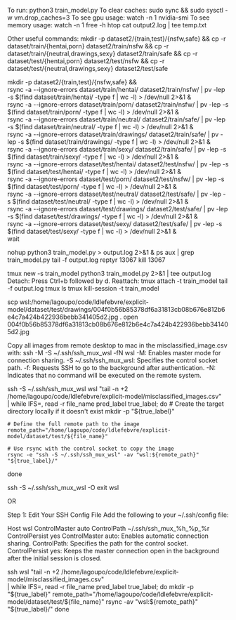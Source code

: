 To run: python3 train_model.py
To clear caches: sudo sync && sudo sysctl -w vm.drop_caches=3
To see gpu usage: watch -n 1 nvidia-smi
To see memory usage: watch -n 1 free -h
htop
cat output2.log | tee temp.txt

Other useful commands:
mkdir -p dataset2/{train,test}/{nsfw,safe} && cp -r dataset/train/{hentai,porn} dataset2/train/nsfw && cp -r dataset/train/{neutral,drawings,sexy} dataset2/train/safe && cp -r dataset/test/{hentai,porn} dataset2/test/nsfw && cp -r dataset/test/{neutral,drawings,sexy} dataset2/test/safe

mkdir -p dataset2/{train,test}/{nsfw,safe} && \
rsync -a --ignore-errors dataset/train/hentai/ dataset2/train/nsfw/ | pv -lep -s $(find dataset/train/hentai/ -type f | wc -l) > /dev/null 2>&1 & \
rsync -a --ignore-errors dataset/train/porn/ dataset2/train/nsfw/ | pv -lep -s $(find dataset/train/porn/ -type f | wc -l) > /dev/null 2>&1 & \
rsync -a --ignore-errors dataset/train/neutral/ dataset2/train/safe/ | pv -lep -s $(find dataset/train/neutral/ -type f | wc -l) > /dev/null 2>&1 & \
rsync -a --ignore-errors dataset/train/drawings/ dataset2/train/safe/ | pv -lep -s $(find dataset/train/drawings/ -type f | wc -l) > /dev/null 2>&1 & \
rsync -a --ignore-errors dataset/train/sexy/ dataset2/train/safe/ | pv -lep -s $(find dataset/train/sexy/ -type f | wc -l) > /dev/null 2>&1 & \
rsync -a --ignore-errors dataset/test/hentai/ dataset2/test/nsfw/ | pv -lep -s $(find dataset/test/hentai/ -type f | wc -l) > /dev/null 2>&1 & \
rsync -a --ignore-errors dataset/test/porn/ dataset2/test/nsfw/ | pv -lep -s $(find dataset/test/porn/ -type f | wc -l) > /dev/null 2>&1 & \
rsync -a --ignore-errors dataset/test/neutral/ dataset2/test/safe/ | pv -lep -s $(find dataset/test/neutral/ -type f | wc -l) > /dev/null 2>&1 & \
rsync -a --ignore-errors dataset/test/drawings/ dataset2/test/safe/ | pv -lep -s $(find dataset/test/drawings/ -type f | wc -l) > /dev/null 2>&1 & \
rsync -a --ignore-errors dataset/test/sexy/ dataset2/test/safe/ | pv -lep -s $(find dataset/test/sexy/ -type f | wc -l) > /dev/null 2>&1 & \
wait

nohup python3 train_model.py > output.log 2>&1 &
ps aux | grep train_model.py
tail -f output.log
reptyr 13067
kill 13067

tmux new -s train_model
python3 train_model.py 2>&1 | tee output.log
Detach: Press Ctrl+b followed by d.
Reattach: tmux attach -t train_model
tail -f output.log
tmux ls
tmux kill-session -t train_model

scp wsl:/home/lagoupo/code/ldlefebvre/explicit-model/dataset/test/drawings/004f0b56b85378df6a31813cb08b676e812b6e4c7a424b422936bebb341405d2.jpg .
open 004f0b56b85378df6a31813cb08b676e812b6e4c7a424b422936bebb341405d2.jpg




Copy all images from remote desktop to mac in the misclassified_image.csv with:
ssh -M -S ~/.ssh/ssh_mux_wsl -fN wsl
-M: Enables master mode for connection sharing.
-S ~/.ssh/ssh_mux_wsl: Specifies the control socket path.
-f: Requests SSH to go to the background after authentication.
-N: Indicates that no command will be executed on the remote system.

ssh -S ~/.ssh/ssh_mux_wsl wsl "tail -n +2 /home/lagoupo/code/ldlefebvre/explicit-model/misclassified_images.csv" \
| while IFS=, read -r file_name pred_label true_label; do
    # Create the target directory locally if it doesn't exist
    mkdir -p "${true_label}"

    # Define the full remote path to the image
    remote_path="/home/lagoupo/code/ldlefebvre/explicit-model/dataset/test/${file_name}"

    # Use rsync with the control socket to copy the image
    rsync -e "ssh -S ~/.ssh/ssh_mux_wsl" -av "wsl:${remote_path}" "${true_label}/"
done

ssh -S ~/.ssh/ssh_mux_wsl -O exit wsl


OR


Step 1: Edit Your SSH Config File
Add the following to your ~/.ssh/config file:

Host wsl
    ControlMaster auto
    ControlPath ~/.ssh/ssh_mux_%h_%p_%r
    ControlPersist yes
ControlMaster auto: Enables automatic connection sharing.
ControlPath: Specifies the path for the control socket.
ControlPersist yes: Keeps the master connection open in the background after the initial session is closed.

ssh wsl "tail -n +2 /home/lagoupo/code/ldlefebvre/explicit-model/misclassified_images.csv" \
| while IFS=, read -r file_name pred_label true_label; do
    mkdir -p "${true_label}"
    remote_path="/home/lagoupo/code/ldlefebvre/explicit-model/dataset/test/${file_name}"
    rsync -av "wsl:${remote_path}" "${true_label}/"
done
